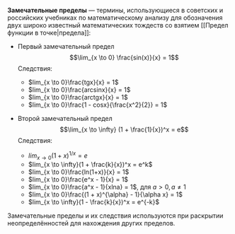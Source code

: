 **Замечательные пределы** — термины, использующиеся в советских и российских учебниках по математическому анализу для обозначения двух широко известный математических тождеств со взятием [[Предел функции в точке|предела]]:

* Первый замечательный предел $$\lim_{x \to 0} \frac{sin(x)}{x} = 1$$
	Следствия:
	* $lim_{x \to 0}\frac{tgx}{x} = 1$
	* $lim_{x \to 0}\frac{arcsinx}{x} = 1$
	* $lim_{x \to 0}\frac{arctgx}{x} = 1$
	* $lim_{x \to 0}\frac{1 - cosx}{\frac{x^2}{2}} = 1$

* Второй замечательный предел $$\lim_{x \to \infty} (1 + \frac{1}{x})^x = e$$
	Следствия:
	* $lim_{x \to 0}(1 + x)^{1/x} = e$
	* $lim_{x \to \infty}(1 + \frac{k}{x})^x = e^k$
	* $lim_{x \to 0}\frac{ln(1+x)}{x} = 1$
	* $lim_{x \to 0}\frac{e^x - 1}{x} = 1$
	* $lim_{x \to 0}\frac{a^x - 1}{xlna} = 1$, для $a > 0, a \neq 1$
	* $lim_{x \to 0}\frac{(1 + x)^{\alpha} - 1}{\alpha x} = 1$
	* $lim_{x \to \infty}(1 - \frac{k}{x})^x = e^{-k}$


Замечательные пределы и их следствия используются при раскрытии неопределённостей для нахождения других пределов.